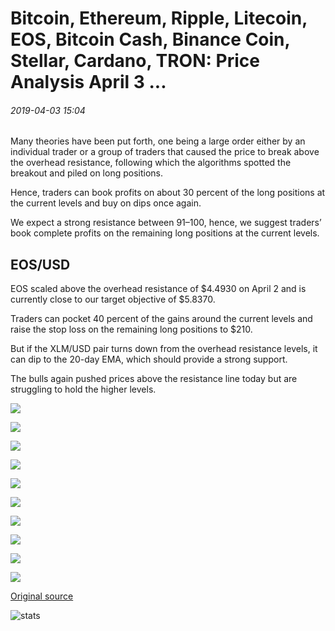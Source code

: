 # Bitcoin, Ethereum, Ripple, Litecoin, EOS, Bitcoin Cash, Binance Coin, Stellar, Cardano, TRON: Price Analysis April 3 ...

###### 2019-04-03 15:04

Many theories have been put forth, one being a large order either by an individual trader or a group of traders that caused the price to break above the overhead resistance, following which the algorithms spotted the breakout and piled on long positions.

Hence, traders can book profits on about 30 percent of the long positions at the current levels and buy on dips once again.

We expect a strong resistance between $91–$100, hence, we suggest traders’ book complete profits on the remaining long positions at the current levels.

## EOS/USD

EOS scaled above the overhead resistance of $4.4930 on April 2 and is currently close to our target objective of $5.8370.

Traders can pocket 40 percent of the gains around the current levels and raise the stop loss on the remaining long positions to $210.

But if the XLM/USD pair turns down from the overhead resistance levels, it can dip to the 20-day EMA, which should provide a strong support.

The bulls again pushed prices above the resistance line today but are struggling to hold the higher levels.

![](https://s3.cointelegraph.com/storage/uploads/view/30902ec97341fe1e027a92cefad1ec1e.png)

![](https://s3.cointelegraph.com/storage/uploads/view/79a1c92d790f8581e7e7f0032a04cac6.png)

![](https://s3.cointelegraph.com/storage/uploads/view/07fc923ba3af3a4484c1ac24dada334e.png)

![](https://s3.cointelegraph.com/storage/uploads/view/d32ab79bfe6dc0df09b09095dc4bc607.png)

![](https://s3.cointelegraph.com/storage/uploads/view/be6e6d91c8d362b73b16a91033aead9f.png)

![](https://s3.cointelegraph.com/storage/uploads/view/b538b721db71559ef9ca8526c4696520.png)

![](https://s3.cointelegraph.com/storage/uploads/view/18ae22a771c2c7b0684e2887354ba358.png)

![](https://s3.cointelegraph.com/storage/uploads/view/f259aa1be22f176508b6030168c3b423.png)

![](https://s3.cointelegraph.com/storage/uploads/view/312dfd7ee23b9906b8c1570588835c6d.png)

![](https://s3.cointelegraph.com/storage/uploads/view/ef26791bcec7507d209d3365ffcdb3c6.png)

[Original source](https://cointelegraph.com/news/bitcoin-ethereum-ripple-litecoin-eos-bitcoin-cash-binance-coin-stellar-cardano-tron-price-analysis-april-3)

![stats](https://c.statcounter.com/11760860/0/a89fa40b/1/ "stats")